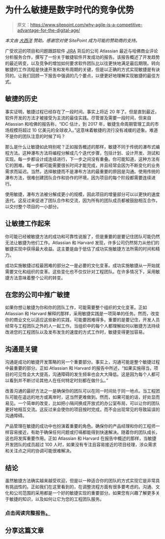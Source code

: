 # 为什么敏捷是数字时代的竞争优势

> 原文：<https://www.sitepoint.com/why-agile-is-a-competitive-advantage-for-the-digital-age/>

*本文由* [*大西洋*](https://www.atlassian.com?utm_source=sitepoint&utm_medium=paid-content&utm_content=jira-cta&utm_campaign=jira-agile_agile-competitive-advantage-report) *赞助。感谢您对使 SitePoint 成为可能的赞助商的支持。*

广受欢迎的项目和问题跟踪软件 [JIRA](https://www.atlassian.com/software/jira?utm_source=sitepoint&utm_medium=paid-content&utm_content=jira-cta&utm_campaign=jira-agile_agile-competitive-advantage-report) 背后的公司 Atlassian 最近与哈佛商业评论分析服务合作，撰写了一份关于敏捷软件开发成功的报告。该报告概述了开发趋势的最近转变，以及竞争的增加如何要求软件团队比以往更快地满足最后期限。转向敏捷的工作流程是快速开发和发布周期的关键，但是以正确的方式实现敏捷是有诀窍的。让我们回顾一下报告中强调的几个要点，以便更好地理解实现敏捷的最佳方式。

## 敏捷的历史

事实证明，敏捷过程已经存在了一段时间。事实上将近 20 年了。但是直到最近，软件开发的方法才被接受为主流的最佳实践。尽管普及需要一段时间，但来自 Atlassian 和哈佛的报告称，“IDC 估计，到 2017 年，敏捷生命周期管理工具的市场规模将超过 10 亿美元的全球收入。”这意味着敏捷的流行没有减缓的迹象。难道不是你的团队注意的时候了吗？

那么是什么让敏捷如此特别呢？正如报告概述的那样，敏捷不同于传统的瀑布式编程方法。这种瀑布方法将编程分解成几个迭代步骤，包括计划、设计开发、测试和实现。每一步都设计成连续进行，下一步之间没有重叠。你可能知道，这种方法有它的困难。每一步都可能需要很长时间才能完成，并且经常会因为不断变化的业务需求而延迟。当然，选择敏捷而不是瀑布方法的最重要的原因是沟通。使用传统的瀑布方法，很难创建团队合作和协作的环境，因为项目的每个阶段都需要连续进行。

使用敏捷，瀑布方法被分解成更小的规模，因此项目的增量部分可以以更快的速度迭代。这反过来促进了团队合作和交流，因为所有的团队成员都被鼓励相互合作，以交付整个项目的一小部分。

## 让敏捷工作起来

你可能已经被敏捷方法的成功和可靠性说服了，但是重要的是要记住团队可能仍然无法让敏捷为他们工作。Atlassian 和 Harvard 发现，许多公司仍然努力从他们的敏捷实现中获得最大收益。这主要是由于低估了成功实施敏捷方法所需的时间和精力。

成功实施敏捷过程最困难的部分之一是必要的文化变革。成功实施敏捷从一开始就需要文化和组织的变革。这些变化也不仅仅针对工程团队。在许多情况下，采用敏捷方法意味着整个公司的转变。

## 在您的公司中推广敏捷

如果你想让敏捷为你和你的团队工作，可能需要整个组织的文化变革。正如 Atlassian 和 Harvard 解释的那样，采用敏捷实践是一项简单的任务。然而，改变你的商业文化以适应这些新的实践，可能要困难得多。重要的是要记住，开发人员经常与工程团队之外的人一起工作。当组织中的每个人都理解如何以敏捷方法持续改进您的工程团队以及发布发生的速度的方式工作时，敏捷变得更加容易。

## 沟通是关键

沟通是成功的敏捷开发策略的另一个重要部分。事实上，沟通可能是整个敏捷过程中最重要的部分。正如 Atlassian 和 Harvard 的报告中所述，“如果实施得当，项目的可见性会大大提高，沟通障碍的发生频率也会大大降低。这是因为每个人都可以看到并不断讨论其他人在任何特定时刻都在做什么。”

改善沟通的最好方法之一是确保你的团队可以在同一时间处于同一地点。当工程团队可能在遥远的地方或离岸时，这当然更难做到。然而，如果可能的话，好处显而易见。一个简单的改变，比如把小隔间换成开放式的办公室布局，可以让你的团队更好地相互交流。这反过来会使你的项目按时完成，而不会出现常见的导致延误的沟通障碍。

产品管理在敏捷的成功中也扮演着重要的角色。确保你的产品经理和你的工程师一样容易接近，有助于确保任何问题或打嗝都能得到快速解决。随着你的团队成长，这也将发挥重要作用。正如 Atlassian 和 Harvard 在报告中概述的那样，当敏捷开发团队的成员超过 100 人时，如果没有专注且容易接近的项目经理，涉众需求和关注点之间的协调可能很难解决。

## 结论

虽然敏捷方法确实越来越受欢迎，但是以一种适合你的团队的方式实现它是非常具有挑战性的。正如我们在这里看到的，在调整流程方面有很多要考虑的。沟通、文化和公司范围的采用都是一个好的敏捷实现的重要部分。如果您有兴趣了解更多关于敏捷的知识，以及如何让它为您的工程团队服务。

### 点击阅读完整报告[。](https://www.atlassian.com/agile/harvard-business-review-agile-report?utm_source=sitepoint&utm_medium=paid-content&utm_content=article-cta&utm_campaign=jira-agile_agile-competitive-advantage-report)

## 分享这篇文章